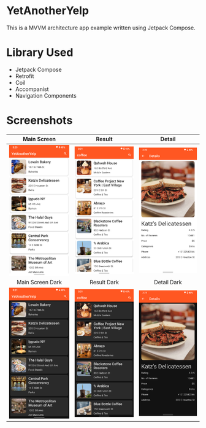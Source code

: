 # YetAnotherYelp

This is a MVVM architecture app example written using Jetpack Compose.

# Library Used

- Jetpack Compose
- Retrofit
- Coil
- Accompanist
- Navigation Components

# Screenshots
| Main Screen | Result | Detail |
|:-:|:-:|:-:|
| ![home](screenshots/home.png?raw=true) | ![result](screenshots/result.png?raw=true) | ![detail](screenshots/detail.png?raw=true) |
| Main Screen Dark | Result Dark | Detail Dark |
| ![home_dark](screenshots/homeDark.png?raw=true) | ![result_dark](screenshots/resultDark.png?raw=true) | ![detail](screenshots/detailDark.png?raw=true) |
